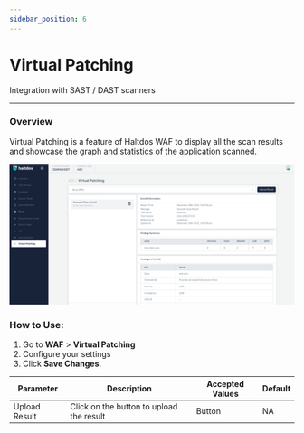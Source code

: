 ```yaml
---
sidebar_position: 6
---
```


# Virtual Patching 
Integration with SAST / DAST scanners

---

### Overview
Virtual Patching is a feature of Haltdos WAF to display all the scan results and showcase the graph and statistics of the application scanned.

![virtualpatching](/img/waf/v7/docs/virtualpatching.png)

### How to Use:

1. Go to **WAF** > **Virtual Patching**
2. Configure your settings
3. Click **Save Changes**.

| Parameter | Description |Accepted Values | Default
| ----------- | ----------- |-------------| -------|
| Upload Result | Click on the button to upload the result | Button | NA